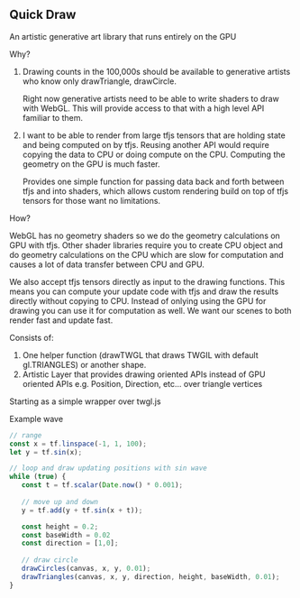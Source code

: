 ## Quick Draw

An artistic generative art library that runs entirely on the GPU

Why?

1. Drawing counts in the 100,000s should be available to generative artists who know only
   drawTriangle, drawCircle.

   Right now generative artists need to be able to write shaders to draw with WebGL. This will
   provide access to that with a high level API familiar to them.

2. I want to be able to render from large tfjs tensors that are holding state and
   being computed on by tfjs. Reusing another API would require copying the data to CPU
   or doing compute on the CPU. Computing the geometry on the GPU is much faster.

   Provides one simple function for passing data back and forth between tfjs
   and into shaders, which allows custom rendering build on top of tfjs tensors
   for those want no limitations.

How?

WebGL has no geometry shaders so we do the geometry calculations on GPU with tfjs.
Other shader libraries require you to create CPU object and do geometry calculations
on the CPU which are slow for computation and causes a lot of data transfer between CPU
and GPU.

We also accept tfjs tensors directly as input to the drawing functions. This means you can
compute your update code with tfjs and draw the results directly without copying to CPU. Instead
of onlying using the GPU for drawing you can use it for computation as well. We want
our scenes to both render fast and update fast.

Consists of:

1.  One helper function (drawTWGL that draws TWGIL with default gl.TRIANGLES) or another shape.
2.  Artistic Layer that provides drawing oriented APIs instead of GPU oriented APIs
    e.g. Position, Direction, etc... over triangle vertices

Starting as a simple wrapper over twgl.js

Example wave
```typescript
// range
const x = tf.linspace(-1, 1, 100);
let y = tf.sin(x);

// loop and draw updating positions with sin wave
while (true) {
   const t = tf.scalar(Date.now() * 0.001);
   
   // move up and down
   y = tf.add(y + tf.sin(x + t));

   const height = 0.2;
   const baseWidth = 0.02
   const direction = [1,0];
   
   // draw circle
   drawCircles(canvas, x, y, 0.01);
   drawTriangles(canvas, x, y, direction, height, baseWidth, 0.01);
}
```
